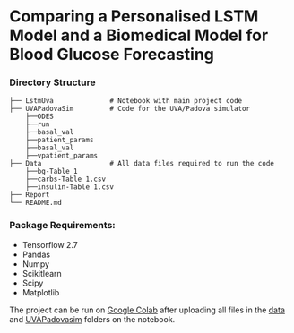 # Comparing a Personalised LSTM Model and a Biomedical Model for Blood Glucose Forecasting
 

### Directory Structure
      
           
    ├── LstmUva              # Notebook with main project code
    ├── UVAPadovaSim         # Code for the UVA/Padova simulator
        ├──ODES
        ├──run
        ├──basal_val
        ├──patient_params
        ├──basal_val
        ├──vpatient_params
    ├── Data                 # All data files required to run the code
        ├──bg-Table 1
        ├──carbs-Table 1.csv
        ├──insulin-Table 1.csv
    ├── Report               
    └── README.md


### Package Requirements:
* Tensorflow 2.7
* Pandas
* Numpy
* Scikitlearn
* Scipy
* Matplotlib

The project can be run on [Google Colab](https://colab.research.google.com/drive/1pNbD5qW0IJJDNXwz8cLUyG8Z5sHsvVhC#scrollTo=syD02GAmapxx) after uploading all files in the [data](https://github.com/esha1701/BloodGlucose-Prediction/tree/main/data)  and [UVAPadovasim](https://github.com/esha1701/BloodGlucose-Prediction/tree/main/UVAPadovaSim) folders on the notebook.
